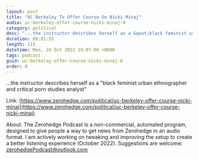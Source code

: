 ```yaml
---
layout: post
title: "UC Berkeley To Offer Course On Nicki Minaj"
audio: uc-berkeley-offer-course-nicki-minaj-0
category: political
desc: "...the instructor describes herself as a &quot;black feminist urban ethnographer and critical porn studies analyst&quot;"
duration: 00:01:55
length: 115
datetime: Mon, 24 Oct 2022 19:07:00 +0000
tags: podcast
guid: uc-berkeley-offer-course-nicki-minaj-0
order: 0
---
```

...the instructor describes herself as a &quot;black feminist urban ethnographer and critical porn studies analyst&quot;

Link: [https://www.zerohedge.com/political/uc-berkeley-offer-course-nicki-minaj](https://www.zerohedge.com/political/uc-berkeley-offer-course-nicki-minaj)

About: The Zerohedge Podcast is a non-commercial, automated program, designed to give people a way to get news from Zerohedge in an audio format.  I am actively working on tweaking and improving the setup to create a better listening experience (October 2022).  Suggestions are welcome: [zerohedgePodcast@outlook.com](mailto:zerohedgePodcast@outlook.com)